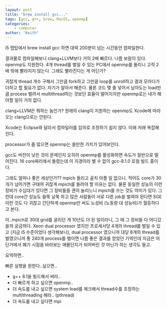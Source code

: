```yaml
---
layout: post
title: "brew install gcc..."
tags: [gcc, g++, brew, MacOS, openmp]
categories:
    - computer
author: "Keith"
---
```


i5 랩탑에서 brew install gcc 하면 대략 200분이 넘는 시간동안 컴파일한다. 

결과물로 컴파일해보니 clang+LLVM보다 거의 2배 빠르다. 나름 보람이 있다. openmp도 지원한다. 4개 thread를 벌일 수 있는 PC에서 openmp를 돌리니 고작 2배 밖에 빨라지지 않는다. 그래도 빨라진다는 게 어딘가?

귀찮게 thread 개수 구해서 그만큼 fork하고 그만큼 loop를 unroll하고 결과 모아다가 더하고 할 필요가 없다. 자기가 알아서 해준다. 물론 코드 몇 줄 넣어서 남아도는 load만큼 process 벌려서 multithread하는 것보단 효율이 떨어지지만 openmp로는 내가 해야할 일이 거의 없다.

clang+LLVM은 뭐하는 놈인가? 원래의 clang이 지원하는 openmp도 Xcode에 따라오는 clang으로는 안된다. 

Xcode는 Eclipse와 달라서 컴파일러를 임의로 조정하기 쉽지 않다. 이래 저래 복잡해진다. 

processor가 좀 많으면 openmp는 쓸만한 가치가 있어보인다.

gcc도 버전이 낮은 것이 문제인지 오히려 openmp를 활성화하면 속도가 절반으로 떨어진다. 16 core짜리에서 돌렸는데 이 지경이라 별 수 없이 gcc-8.1.0 로컬 빌드 중이다.

그래도 얼마나 좋은 세상인가?? mpich 돌리고 골치 아플 일 없으니. 적어도 core가 30개가 넘어가면 구태여 귀찮게 mpich를 돌려야 할 이유는 없다. 물론 동일한 성능의 이런 장비가 수십대가 있다면 그 장비들을 괜히 놀리느니 mpich를 쓰는 것도 의미가 있다. 그런데 core간 성능도 들쭉 날쭉 하고 많은 사람들이 서로 다른 job을 벌여야 된다면 SGE 이런 것도 다 귀찮고 간단하게 openmp만 써도 노성비 (노동량 대 성능비)가 월등하다고 본다.

아..mpich로 30대 grid를 굴리던 게 10년도 더 된 일이라니, 그 때 그 장비들 다 어디갔을까 궁금하다. Xeon dual processor 였지만 프로세서당 4개의 thread를 벌일 수 있고 (지금 i5 수준이었다 생각해보니), dual processor 였으니까 대당 8개의 thread를 벌였으니까 통 240개 process를 벌이면 나름 좋은 결과를 얻었던 기억인데 지금은 어딘가에서 폐기 시점을 바라보는 애물단지가 되어버린 것 아닌가 하는 생각도 들고. 

요약하면..

빠른 실행을 원한다..싶으면..

- g++ 8.1을 빌드해서 써라..
- 더 빠르게 하고 싶으면 openmp..
- 더 속도를 내고 싶으면 system load를 체크해서 thread수를 조정하는 multithreading 해라.. (pthread)
- 더 속도를 내고 싶다면 mpi


